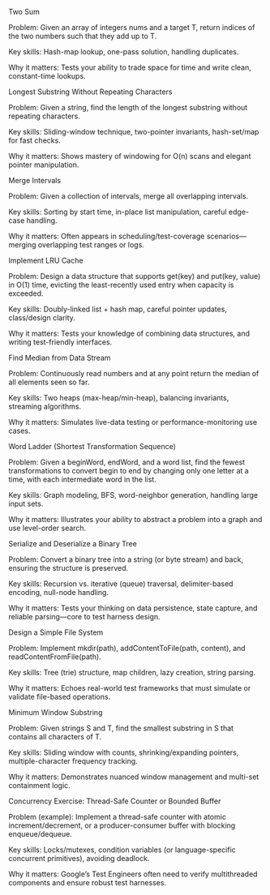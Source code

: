 Two Sum

Problem: Given an array of integers nums and a target T, return indices of the two numbers such that they add up to T.

Key skills: Hash-map lookup, one-pass solution, handling duplicates.

Why it matters: Tests your ability to trade space for time and write clean, constant-time lookups.

Longest Substring Without Repeating Characters

Problem: Given a string, find the length of the longest substring without repeating characters.

Key skills: Sliding-window technique, two-pointer invariants, hash-set/map for fast checks.

Why it matters: Shows mastery of windowing for O(n) scans and elegant pointer manipulation.

Merge Intervals

Problem: Given a collection of intervals, merge all overlapping intervals.

Key skills: Sorting by start time, in-place list manipulation, careful edge-case handling.

Why it matters: Often appears in scheduling/test-coverage scenarios—merging overlapping test ranges or logs.

Implement LRU Cache

Problem: Design a data structure that supports get(key) and put(key, value) in O(1) time, evicting the least-recently used entry when capacity is exceeded.

Key skills: Doubly-linked list + hash map, careful pointer updates, class/design clarity.

Why it matters: Tests your knowledge of combining data structures, and writing test-friendly interfaces.

Find Median from Data Stream

Problem: Continuously read numbers and at any point return the median of all elements seen so far.

Key skills: Two heaps (max-heap/min-heap), balancing invariants, streaming algorithms.

Why it matters: Simulates live-data testing or performance-monitoring use cases.

Word Ladder (Shortest Transformation Sequence)

Problem: Given a beginWord, endWord, and a word list, find the fewest transformations to convert begin to end by changing only one letter at a time, with each intermediate word in the list.

Key skills: Graph modeling, BFS, word-neighbor generation, handling large input sets.

Why it matters: Illustrates your ability to abstract a problem into a graph and use level-order search.

Serialize and Deserialize a Binary Tree

Problem: Convert a binary tree into a string (or byte stream) and back, ensuring the structure is preserved.

Key skills: Recursion vs. iterative (queue) traversal, delimiter-based encoding, null-node handling.

Why it matters: Tests your thinking on data persistence, state capture, and reliable parsing—core to test harness design.

Design a Simple File System

Problem: Implement mkdir(path), addContentToFile(path, content), and readContentFromFile(path).

Key skills: Tree (trie) structure, map children, lazy creation, string parsing.

Why it matters: Echoes real-world test frameworks that must simulate or validate file-based operations.

Minimum Window Substring

Problem: Given strings S and T, find the smallest substring in S that contains all characters of T.

Key skills: Sliding window with counts, shrinking/expanding pointers, multiple-character frequency tracking.

Why it matters: Demonstrates nuanced window management and multi-set containment logic.

Concurrency Exercise: Thread-Safe Counter or Bounded Buffer

Problem (example): Implement a thread-safe counter with atomic increment/decrement, or a producer-consumer buffer with blocking enqueue/dequeue.

Key skills: Locks/mutexes, condition variables (or language-specific concurrent primitives), avoiding deadlock.

Why it matters: Google’s Test Engineers often need to verify multithreaded components and ensure robust test harnesses.

